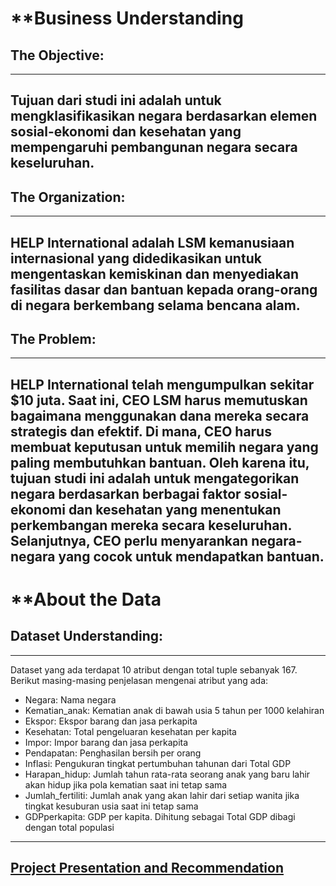 # **Business Understanding

## The Objective:

---
Tujuan dari studi ini adalah untuk mengklasifikasikan negara berdasarkan elemen sosial-ekonomi dan kesehatan yang mempengaruhi pembangunan negara secara keseluruhan.
---

## The Organization:

---
HELP International adalah LSM kemanusiaan internasional yang didedikasikan untuk mengentaskan kemiskinan dan menyediakan fasilitas dasar dan bantuan kepada orang-orang di negara berkembang selama bencana alam.
---

## The Problem:

---
HELP International telah mengumpulkan sekitar $10 juta. Saat ini, CEO LSM harus memutuskan bagaimana menggunakan dana mereka secara strategis dan efektif. Di mana, CEO harus membuat keputusan untuk memilih negara yang paling membutuhkan bantuan. Oleh karena itu, tujuan studi ini adalah untuk mengategorikan negara berdasarkan berbagai faktor sosial-ekonomi dan kesehatan yang menentukan perkembangan mereka secara keseluruhan. Selanjutnya, CEO perlu menyarankan negara-negara yang cocok untuk mendapatkan bantuan.
---

# **About the Data

## Dataset Understanding:

---
Dataset yang ada terdapat 10 atribut dengan total tuple sebanyak 167.  Berikut masing-masing penjelasan mengenai atribut yang ada:

- Negara: Nama negara
- Kematian_anak: Kematian anak di bawah usia 5 tahun per 1000 kelahiran
- Ekspor: Ekspor barang dan jasa perkapita
- Kesehatan: Total pengeluaran kesehatan per kapita
- Impor: Impor barang dan jasa perkapita
- Pendapatan: Penghasilan bersih per orang
- Inflasi: Pengukuran tingkat pertumbuhan tahunan dari Total GDP 
- Harapan_hidup: Jumlah tahun rata-rata seorang anak yang baru lahir akan hidup jika pola kematian saat ini tetap sama
- Jumlah_fertiliti: Jumlah anak yang akan lahir dari setiap wanita jika tingkat kesuburan usia saat ini tetap sama
- GDPperkapita: GDP per kapita. Dihitung sebagai Total GDP dibagi dengan total populasi
---

## [Project Presentation and Recommendation](https://docs.google.com/presentation/d/1sh2YH9qlfGM7WcutVmfC-SfVt5iKctzf2V6kbFgc9hg/edit?usp=sharing)
